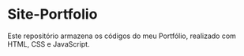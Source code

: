 # Site-Portfolio
Este repositório armazena os códigos do meu Portfólio, realizado com HTML, CSS e JavaScript.
